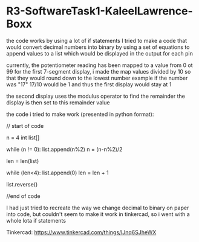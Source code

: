 # R3-SoftwareTask1-KaleelLawrence-Boxx

the code works by using a lot of if statements
I tried to make a code that would convert decimal numbers into binary by using a set of equations to append values to a list which would be displayed in the output for each pin

currently, the potentiometer reading has been mapped to a value from 0 ot 99
for the first 7-segment display, i made the map values divided by 10 so that they would round down to the lowest number
example if the number was "17" 17/10 would be 1 and thus the first display would stay at 1

the second display uses the modulus operator to find the remainder
the display is then set to this remainder value

the code i tried to make work (presented in python format):

// start of code

n = 4
int list[]

while (n != 0):
 list.append(n%2)
 n = (n-n%2)/2
 
 len = len(list)
 
 while (len<4):
  list.append(0)
  len = len + 1
  
  list.reverse()
  
 //end of code
 
 I had just tried to recreate the way we change decimal to binary on paper into code, but couldn't seem to make it work in tinkercad, so i went with a whole lota if statements

Tinkercad: https://www.tinkercad.com/things/lJnq6SJheWX
